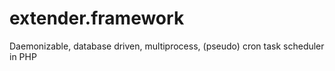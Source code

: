extender.framework
==================

Daemonizable, database driven, multiprocess, (pseudo) cron task scheduler in PHP
